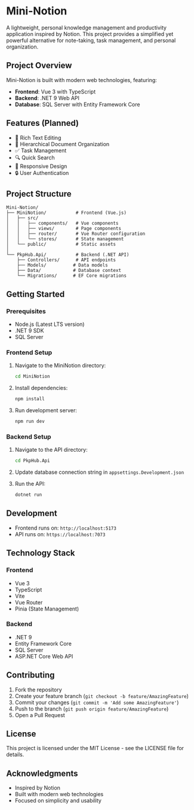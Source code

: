 # Mini-Notion

A lightweight, personal knowledge management and productivity application inspired by Notion. This project provides a simplified yet powerful alternative for note-taking, task management, and personal organization.

## Project Overview

Mini-Notion is built with modern web technologies, featuring:
- **Frontend**: Vue 3 with TypeScript
- **Backend**: .NET 9 Web API
- **Database**: SQL Server with Entity Framework Core

## Features (Planned)

- 📝 Rich Text Editing
- 📁 Hierarchical Document Organization
- ✅ Task Management
- 🔍 Quick Search
- 📱 Responsive Design
- 🔒 User Authentication

## Project Structure

```
Mini-Notion/
├── MiniNotion/           # Frontend (Vue.js)
│   ├── src/             
│   │   ├── components/   # Vue components
│   │   ├── views/        # Page components
│   │   ├── router/       # Vue Router configuration
│   │   └── stores/       # State management
│   └── public/           # Static assets
│
└── PkpHub.Api/           # Backend (.NET API)
    ├── Controllers/      # API endpoints
    ├── Models/          # Data models
    ├── Data/            # Database context
    └── Migrations/      # EF Core migrations
```

## Getting Started

### Prerequisites

- Node.js (Latest LTS version)
- .NET 9 SDK
- SQL Server

### Frontend Setup

1. Navigate to the MiniNotion directory:
   ```bash
   cd MiniNotion
   ```

2. Install dependencies:
   ```bash
   npm install
   ```

3. Run development server:
   ```bash
   npm run dev
   ```

### Backend Setup

1. Navigate to the API directory:
   ```bash
   cd PkpHub.Api
   ```

2. Update database connection string in `appsettings.Development.json`

3. Run the API:
   ```bash
   dotnet run
   ```

## Development

- Frontend runs on: `http://localhost:5173`
- API runs on: `https://localhost:7073`

## Technology Stack

### Frontend
- Vue 3
- TypeScript
- Vite
- Vue Router
- Pinia (State Management)

### Backend
- .NET 9
- Entity Framework Core
- SQL Server
- ASP.NET Core Web API

## Contributing

1. Fork the repository
2. Create your feature branch (`git checkout -b feature/AmazingFeature`)
3. Commit your changes (`git commit -m 'Add some AmazingFeature'`)
4. Push to the branch (`git push origin feature/AmazingFeature`)
5. Open a Pull Request

## License

This project is licensed under the MIT License - see the LICENSE file for details.

## Acknowledgments

- Inspired by Notion
- Built with modern web technologies
- Focused on simplicity and usability

